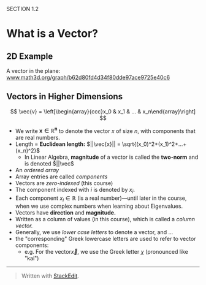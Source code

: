 SECTION 1.2
# What is a Vector?

## 2D Example

A vector in the plane:
www.math3d.org/graph/b62d80fd4d34f80dde97ace9725e40c6



## Vectors in Higher Dimensions

$$
\vec{v} = \left[\begin{array}{ccc}x_0 & x_1 & ... & x_n\end{array}\right]
$$

* We write $\mathbf{x \in \mathbb{R}^n}$ to denote the vector $x$ of size $n$, with components that are real numbers.
* Length = **Euclidean length:** $||\vec{x}|| = \sqrt{(x_0)^2+(x_1)^2+...+(x_n)^2}$
	* In Linear Algebra, **magnitude** of a vector is called the **two-norm** and is denoted $||\vec$
* An *ordered array*
* Array entries are called *components*
* Vectors are *zero-indexed* (this course)
* The component indexed with $i$ is denoted by $x_i$.
* Each component $x_i \in \mathbb{R}$ (is a real number)&mdash;until later in the course, when we use complex numbers when learning about Eigenvalues.
* Vectors have **direction** and **magnitude.**
* Written as a column of values (in this course), which is called a *column vector.*
* Generally, we use *lower case letters* to denote a vector, and ...
* the "corresponding" Greek lowercase letters are used to refer to vector components: 
	* e.g. For the vector$\vec{x}$, we use the Greek letter $\chi$ (pronounced like "kai")



---
> Written with [StackEdit](https://stackedit.io/).
<!--stackedit_data:
eyJoaXN0b3J5IjpbNjExODI1MzIzXX0=
-->